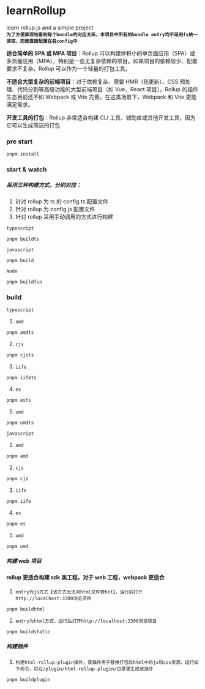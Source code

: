 # learnRollup

learn rollup.js and a simple project  
**`为了方便直观地看到每个bundle的对应关系，本项目中所有的bundle entry均不采用fs统一读取，而是直接配置在各config中`**

**适合简单的 SPA 或 MPA 项目**：Rollup 可以构建体积小的单页面应用（SPA）或多页面应用（MPA），特别是一些无复杂依赖的项目。如果项目的依赖较少、配置要求不复杂，Rollup 可以作为一个轻量的打包工具。

**不适合大型复杂的前端项目**：对于依赖复杂、需要 HMR（热更新）、CSS 预处理、代码分割等高级功能的大型前端项目（如 Vue、React 项目），Rollup 的插件生态目前还不如 Webpack 或 Vite 完善。在这类场景下，Webpack 和 Vite 更能满足需求。

**开发工具的打包**：Rollup 非常适合构建 CLI 工具、辅助库或其他开发工具，因为它可以生成简洁的打包

### pre start

```shell
pnpm install
```

### start & watch

##### 采用三种构建方式，分别对应：

1. 针对 rollup 为 ts 的 config.ts 配置文件 
2. 针对 rollup 为 config.js 配置文件 
3. 针对 rollup 采用手动调用的方式进行构建

`typescript`

```shell
pnpm buildts
```

`javascript`

```shell
pnpm build
```

`Node`

```shell
pnpm buildfun
```

### build

`typescript`

1. `amd`

```shell
pnpm amdts
```

2. `cjs`

```shell
pnpm cjsts
```

3. `iife`

```shell
pnpm iifets
```

4. `es`

```shell
pnpm ests
```

5. `umd`

```shell
pnpm umdts
```

`javascript`

1. `amd`

```shell
pnpm amd
```

2. `cjs`

```shell
pnpm cjs
```

3. `iife`

```shell
pnpm iife
```

4. `es`

```shell
pnpm es
```

5. `umd`

```shell
pnpm umd
```

##### 构建 web 项目 
#### rollup 更适合构建 sdk 类工程，对于 web 工程，webpack 更适合

1. `entry为js方式【该方式无法对html文件做hot】，运行后打开http://localhost:3300浏览项目`

```shell
pnpm buildhtml
```

2. `entry为html方式，运行后打开http://localhost:3300浏览项目`

```shell
pnpm buildstatic
```

##### 构建插件

1. `构建html-rollup-plugin插件，该插件用于替换打包后html中的js和css资源，运行如下命令，将在/plugin/html-rollup-plugin/目录里生成该插件`

```shell
pnpm buildplugin
```
